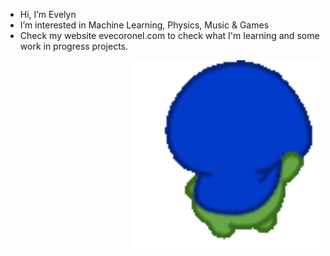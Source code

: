 - Hi, I’m Evelyn
- I’m interested in Machine Learning, Physics, Music & Games
- Check my website evecoronel.com to check what I'm learning and some work in progress projects.

<img alt="coding cat" align="right" width="300"  src="./media/alfred-alfred-spin.gif" /> 

<!---
astrocronopio/astrocronopio is a ✨ special ✨ repository because its `README.md` (this file) appears on your GitHub profile.
You can click the Preview link to take a look at your changes.
--->
